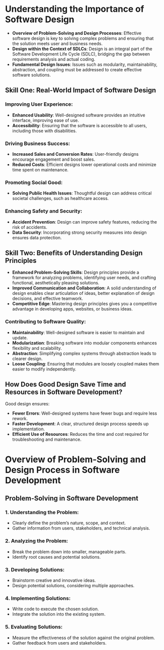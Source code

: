 # Understanding the Importance of Software Design

- **Overview of Problem-Solving and Design Processes**: Effective software design is key to solving complex problems and ensuring that the solution meets user and business needs.
- **Design within the Context of SDLCs**: Design is an integral part of the Software Development Life Cycle (SDLC), bridging the gap between requirements analysis and actual coding.
- **Fundamental Design Issues**: Issues such as modularity, maintainability, abstraction, and coupling must be addressed to create effective software solutions.

## Skill One: Real-World Impact of Software Design

### Improving User Experience:

- **Enhanced Usability**: Well-designed software provides an intuitive interface, improving ease of use.
- **Accessibility**: Ensuring that the software is accessible to all users, including those with disabilities.

### Driving Business Success:

- **Increased Sales and Conversion Rates**: User-friendly designs encourage engagement and boost sales.
- **Reduced Costs**: Efficient designs lower operational costs and minimize time spent on maintenance.

### Promoting Social Good:

- **Solving Public Health Issues**: Thoughtful design can address critical societal challenges, such as healthcare access.

### Enhancing Safety and Security:

- **Accident Prevention**: Design can improve safety features, reducing the risk of accidents.
- **Data Security**: Incorporating strong security measures into design ensures data protection.

## Skill Two: Benefits of Understanding Design Principles

- **Enhanced Problem-Solving Skills**: Design principles provide a framework for analyzing problems, identifying user needs, and crafting functional, aesthetically pleasing solutions.
- **Improved Communication and Collaboration**: A solid understanding of design enables clear articulation of ideas, better explanation of design decisions, and effective teamwork.
- **Competitive Edge**: Mastering design principles gives you a competitive advantage in developing apps, websites, or business ideas.

### Contributing to Software Quality:

- **Maintainability**: Well-designed software is easier to maintain and update.
- **Modularization**: Breaking software into modular components enhances flexibility and scalability.
- **Abstraction**: Simplifying complex systems through abstraction leads to clearer design.
- **Loose Coupling**: Ensuring that modules are loosely coupled makes them easier to modify independently.

## How Does Good Design Save Time and Resources in Software Development?

Good design ensures:

- **Fewer Errors**: Well-designed systems have fewer bugs and require less rework.
- **Faster Development**: A clear, structured design process speeds up implementation.
- **Efficient Use of Resources**: Reduces the time and cost required for troubleshooting and maintenance.

# Overview of Problem-Solving and Design Process in Software Development

## Problem-Solving in Software Development

### 1. Understanding the Problem:

- Clearly define the problem’s nature, scope, and context.
- Gather information from users, stakeholders, and technical analysis.

### 2. Analyzing the Problem:

- Break the problem down into smaller, manageable parts.
- Identify root causes and potential solutions.

### 3. Developing Solutions:

- Brainstorm creative and innovative ideas.
- Design potential solutions, considering multiple approaches.

### 4. Implementing Solutions:

- Write code to execute the chosen solution.
- Integrate the solution into the existing system.

### 5. Evaluating Solutions:

- Measure the effectiveness of the solution against the original problem.
- Gather feedback from users and stakeholders.
